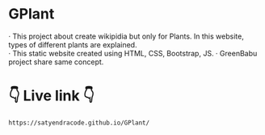 # GPlant
· This project about create wikipidia but only for Plants.
In this website, types of different plants are explained.    
· This static website created using HTML, CSS, Bootstrap, JS.
· GreenBabu project share same concept.
# 👇 Live link 👇
```
https://satyendracode.github.io/GPlant/
```
